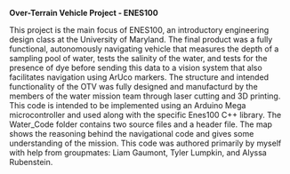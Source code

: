 **Over-Terrain Vehicle Project - ENES100**

This project is the main focus of ENES100, an introductory engineering design class at the University of Maryland. The final product was a fully functional, autonomously navigating vehicle that measures the depth of a sampling pool of water, tests the salinity of the water, and tests for the presence of dye before sending this data to a vision system that also facilitates navigation using ArUco markers. The structure and intended functionality of the OTV was fully designed and manufacturd by the members of the water mission team through laser cutting and 3D printing. This code is intended to be implemented using an Arduino Mega microcontroller and used along with the specific Enes100 C++ library. The Water_Code folder contains two source files and a header file. The map shows the reasoning behind the navigational code and gives some understanding of the mission.
This code was authored primarily by myself with help from groupmates: Liam Gaumont, Tyler Lumpkin, and Alyssa Rubenstein.
